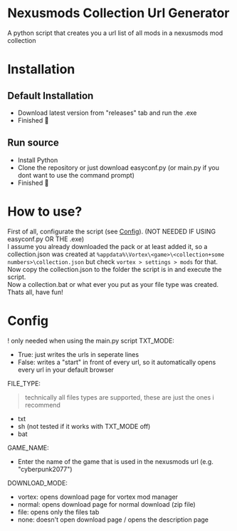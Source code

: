 # Nexusmods Collection Url Generator
A python script that creates you a url list of all mods in a nexusmods mod collection

# Installation
## Default Installation
- Download latest version from "releases" tab and run the .exe
- Finished 🥳
## Run source
- Install Python
- Clone the repository or just download easyconf.py (or main.py if you dont want to use the command prompt)
- Finished 🥳

# How to use?
First of all, configurate the script (see [Config](https://github.com/benno0dev/Nexusmods-Collection-UrlGen/#Config)). (NOT NEEDED IF USING easyconf.py OR THE .exe)\
I assume you already downloaded the pack or at least added it, so a collection.json was created at ```%appdata%\Vortex\<game>\<collection+some numbers>\collection.json``` but check ```vortex > settings > mods``` for that.\
Now copy the collection.json to the folder the script is in and execute the script.\
Now a collection.bat or what ever you put as your file type was created.\
Thats all, have fun!

# Config
! only needed when using the main.py script
TXT_MODE:
- True: just writes the urls in seperate lines
- False: writes a "start" in front of every url, so it automatically opens every url in your default browser

FILE_TYPE:
> technically all files types are supported, these are just the ones i recommend
  - txt
  - sh (not tested if it works with TXT_MODE off)
  - bat

GAME_NAME:
- Enter the name of the game that is used in the nexusmods url (e.g. "cyberpunk2077")

DOWNLOAD_MODE:
- vortex: opens download page for vortex mod manager
- normal: opens download page for normal download (zip file)
- file: opens only the files tab
- none: doesn't open download page / opens the description page
